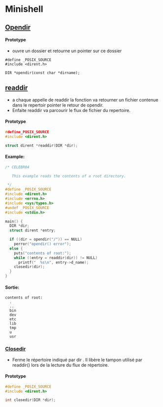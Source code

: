 # Minishell


## [Opendir](https://www.ibm.com/docs/en/zos/2.4.0?topic=functions-opendir-open-directory)

#### Prototype

- ouvre un dossier et retourne un pointer sur ce dossier

```
#define _POSIX_SOURCE
#include <dirent.h>

DIR *opendir(const char *dirname);
```


## [readdir](https://www.ibm.com/docs/en/zos/2.4.0?topic=functions-readdir-read-entry-from-directory)

- a chaque appelle de readdir la fonction va retourner un fichier contenue dans le repertoir pointer le retour de opendir.
- Enfaite readdir va parcourir le flux de fichier du repertoire.

#### Prototype 

```c
#define_POSIX_SOURCE
#include <dirent.h>

struct dirent *readdir(DIR *dir);
```

####   Example:

```c
/* CELEBR04

   This example reads the contents of a root directory.

 */
#define _POSIX_SOURCE
#include <dirent.h>
#include <errno.h>
#include <sys/types.h>
#undef _POSIX_SOURCE
#include <stdio.h>

main() {
  DIR *dir;
  struct dirent *entry;

  if ((dir = opendir("/")) == NULL)
    perror("opendir() error");
  else {
    puts("contents of root:");
    while ((entry = readdir(dir)) != NULL)
      printf("  %s\n", entry->d_name);
    closedir(dir);
  }
}
```

#### Sortie: 

```
contents of root:
  .
  ..
  bin
  dev
  etc
  lib
  tmp
  u
  usr
```




### [Closedir](https://www.ibm.com/docs/en/zos/2.4.0?topic=functions-closedir-close-directory#rtclod)

- Ferme le répertoire indiqué par dir . Il libère le tampon utilisé par readdir() lors de la lecture du flux de répertoire.

#### Prototype 

```c
#define _POSIX_SOURCE
#include <dirent.h>

int closedir(DIR *dir);
```
